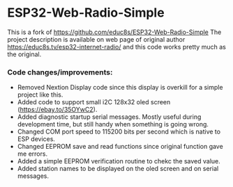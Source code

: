 # ESP32-Web-Radio-Simple

This is a fork of https://github.com/educ8s/ESP32-Web-Radio-Simple 
The project description is available on web page of original author https://educ8s.tv/esp32-internet-radio/ and this code works pretty much as the original.

### Code changes/improvements:
* Removed Nextion Display code since this display is overkill for a simple project like this.
* Added code to support small i2C 128x32 oled screen (https://ebay.to/35OYwC2).
* Added diagnostic startup serial messages. Mostly useful during development time, but still handy when something is going wrong.
* Changed COM port speed to 115200 bits per second which is native to ESP devices.
* Changed EEPROM save and read functions since original function gave me errors.
* Added a simple EEPROM verification routine to chekc the saved value.
* Added station names to be displayed on the oled screen and on serial messages.
